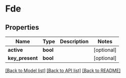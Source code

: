 # Fde

## Properties
Name | Type | Description | Notes
------------ | ------------- | ------------- | -------------
**active** | **bool** |  | [optional] 
**key_present** | **bool** |  | [optional] 

[[Back to Model list]](../README.md#documentation-for-models) [[Back to API list]](../README.md#documentation-for-api-endpoints) [[Back to README]](../README.md)


